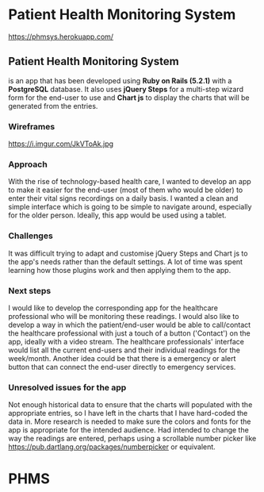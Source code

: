 # Patient Health Monitoring System

https://phmsys.herokuapp.com/

## Patient Health Monitoring System 
is an app that has been developed using **Ruby on Rails (5.2.1)** with a **PostgreSQL** database. It also uses **jQuery Steps** for a multi-step wizard form for the end-user to use and **Chart js** to display the charts that will be generated from the entries.

### Wireframes
https://i.imgur.com/JkVToAk.jpg

### Approach
With the rise of technology-based health care, I wanted to develop an app to make it easier for the end-user (most of them who would be older) to enter their vital signs recordings on a daily basis. I wanted a clean and simple interface which is going to be simple to navigate around, especially for the older person. Ideally, this app would be used using a tablet. 

### Challenges
It was difficult trying to adapt and customise jQuery Steps and Chart js to the app's needs rather than the default settings. A lot of time was spent learning how those plugins work and then applying them to the app. 

### Next steps
I would like to develop the corresponding app for the healthcare professional who will be monitoring these readings. I would also like to develop a way in which the patient/end-user would be able to call/contact the healthcare professional with just a touch of a button ('Contact') on the app, ideally with a video stream. The healthcare professionals' interface would list all the current end-users and their individual readings for the week/month. 
Another idea could be that there is a emergency or alert button that can connect the end-user directly to emergency services. 

### Unresolved issues for the app
Not enough historical data to ensure that the charts will populated with the appropriate entries, so I have left in the charts that I have hard-coded the data in. 
More research is needed to make sure the colors and fonts for the app is appropriate for the intended audience. 
Had intended to change the way the readings are entered, perhaps using a scrollable number picker like https://pub.dartlang.org/packages/numberpicker or equivalent. 

# PHMS
